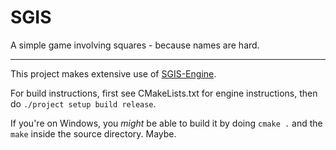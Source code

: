 # SGIS
A simple game involving squares - because names are hard.

---
This project makes extensive use of [SGIS-Engine](https://github.com/daxum/SGIS-Engine).

For build instructions, first see CMakeLists.txt for engine instructions, then do `./project setup build release`.

If you're on Windows, you _might_ be able to build it by doing `cmake .` and the `make` inside the source directory. Maybe.
